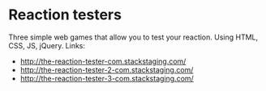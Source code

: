 # Reaction testers
Three simple web games that allow you to test your reaction. Using HTML, CSS, JS, jQuery.
Links:
- http://the-reaction-tester-com.stackstaging.com/
- http://the-reaction-tester-2-com.stackstaging.com/
- http://the-reaction-tester-3-com.stackstaging.com/
